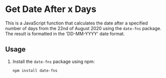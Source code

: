 # Get Date After x Days

This is a JavaScript function that calculates the date after a specified number of days from the 22nd of August 2020 using the `date-fns` package. The result is formatted in the 'DD-MM-YYYY' date format.

## Usage

1. Install the `date-fns` package using npm:

   ```bash
   npm install date-fns
   ```
